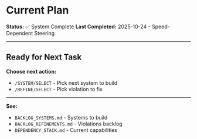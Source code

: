 # Current Plan

**Status:** ✅ System Complete
**Last Completed:** 2025-10-24 - Speed-Dependent Steering

---

## Ready for Next Task

**Choose next action:**
- `/SYSTEM/SELECT` - Pick next system to build
- `/REFINE/SELECT` - Pick violation to fix

---

**See:**
- `BACKLOG_SYSTEMS.md` - Systems to build
- `BACKLOG_REFINEMENTS.md` - Violations backlog
- `DEPENDENCY_STACK.md` - Current capabilities
